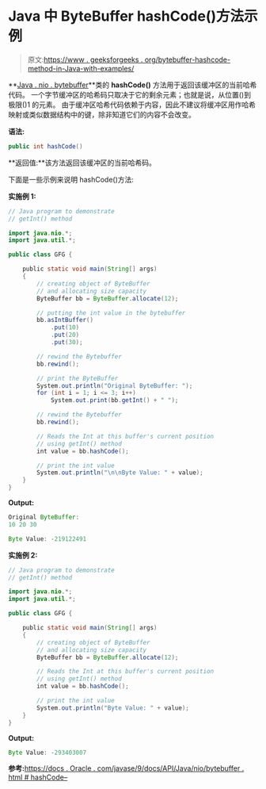 # Java 中 ByteBuffer hashCode()方法示例

> 原文:[https://www . geeksforgeeks . org/bytebuffer-hashcode-method-in-Java-with-examples/](https://www.geeksforgeeks.org/bytebuffer-hashcode-method-in-java-with-examples/)

**[Java . nio . bytebuffer](https://www.geeksforgeeks.org/tag/java-bytebuffer/)**类的 **hashCode()** 方法用于返回该缓冲区的当前哈希代码。
一个字节缓冲区的哈希码只取决于它的剩余元素；也就是说，从位置()到极限()1 的元素。
由于缓冲区哈希代码依赖于内容，因此不建议将缓冲区用作哈希映射或类似数据结构中的键，除非知道它们的内容不会改变。

**语法:**

```java
public int hashCode()
```

**返回值:**该方法返回该缓冲区的当前哈希码。

下面是一些示例来说明 hashCode()方法:

**实施例 1:**

```java
// Java program to demonstrate
// getInt() method

import java.nio.*;
import java.util.*;

public class GFG {

    public static void main(String[] args)
    {
        // creating object of ByteBuffer
        // and allocating size capacity
        ByteBuffer bb = ByteBuffer.allocate(12);

        // putting the int value in the bytebuffer
        bb.asIntBuffer()
            .put(10)
            .put(20)
            .put(30);

        // rewind the Bytebuffer
        bb.rewind();

        // print the ByteBuffer
        System.out.println("Original ByteBuffer: ");
        for (int i = 1; i <= 3; i++)
            System.out.print(bb.getInt() + " ");

        // rewind the Bytebuffer
        bb.rewind();

        // Reads the Int at this buffer's current position
        // using getInt() method
        int value = bb.hashCode();

        // print the int value
        System.out.println("\n\nByte Value: " + value);
    }
}
```

**Output:**

```java
Original ByteBuffer: 
10 20 30 

Byte Value: -219122491

```

**实施例 2:**

```java
// Java program to demonstrate
// getInt() method

import java.nio.*;
import java.util.*;

public class GFG {

    public static void main(String[] args)
    {
        // creating object of ByteBuffer
        // and allocating size capacity
        ByteBuffer bb = ByteBuffer.allocate(12);

        // Reads the Int at this buffer's current position
        // using getInt() method
        int value = bb.hashCode();

        // print the int value
        System.out.println("Byte Value: " + value);
    }
}
```

**Output:**

```java
Byte Value: -293403007

```

**参考:**[https://docs . Oracle . com/javase/9/docs/API/Java/nio/bytebuffer . html # hashCode–](https://docs.oracle.com/javase/9/docs/api/java/nio/ByteBuffer.html#hashCode--)